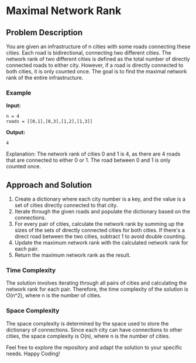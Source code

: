 # Maximal Network Rank 


## Problem Description

You are given an infrastructure of n cities with some roads connecting these cities. Each road is bidirectional, connecting two different cities. The network rank of two different cities is defined as the total number of directly connected roads to either city. However, if a road is directly connected to both cities, it is only counted once. The goal is to find the maximal network rank of the entire infrastructure.

### Example

**Input:**
```
n = 4
roads = [[0,1],[0,3],[1,2],[1,3]]
```

**Output:**
```
4
```

Explanation: The network rank of cities 0 and 1 is 4, as there are 4 roads that are connected to either 0 or 1. The road between 0 and 1 is only counted once.

## Approach and Solution 

1. Create a dictionary where each city number is a key, and the value is a set of cities directly connected to that city.
2. Iterate through the given roads and populate the dictionary based on the connections.
3. For every pair of cities, calculate the network rank by summing up the sizes of the sets of directly connected cities for both cities. If there's a direct road between the two cities, subtract 1 to avoid double counting.
4. Update the maximum network rank with the calculated network rank for each pair.
5. Return the maximum network rank as the result.

### Time Complexity

The solution involves iterating through all pairs of cities and calculating the network rank for each pair. Therefore, the time complexity of the solution is O(n^2), where n is the number of cities.

### Space Complexity

The space complexity is determined by the space used to store the dictionary of connections. Since each city can have connections to other cities, the space complexity is O(n), where n is the number of cities.

Feel free to explore the repository and adapt the solution to your specific needs. Happy Coding!